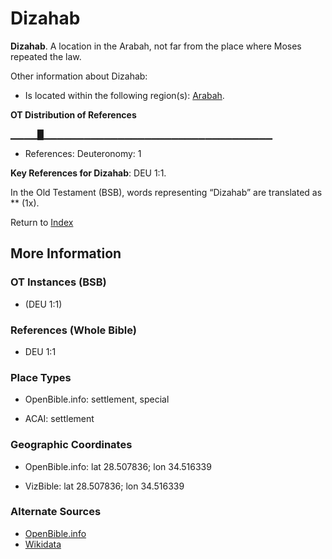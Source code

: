 # Dizahab
**Dizahab**. 
A location in the Arabah, not far from the place where Moses repeated the law. 




Other information about Dizahab:


* Is located within the following region(s): 
[Arabah](Arabah.md). 


**OT Distribution of References**

▁▁▁▁█▁▁▁▁▁▁▁▁▁▁▁▁▁▁▁▁▁▁▁▁▁▁▁▁▁▁▁▁▁▁▁▁▁▁
* References: Deuteronomy: 1



**Key References for Dizahab**: 
DEU 1:1. 


In the Old Testament (BSB), words representing “Dizahab” are translated as 
** (1x). 




Return to [Index](00-Index.md)

## More Information

### OT Instances (BSB)

*  (DEU 1:1)



### References (Whole Bible)

* DEU 1:1


### Place Types

* OpenBible.info: settlement, special

* ACAI: settlement



### Geographic Coordinates

* OpenBible.info: lat 28.507836; lon 34.516339

* VizBible: lat 28.507836; lon 34.516339



### Alternate Sources

* [OpenBible.info](https://www.openbible.info/geo/ancient/afcb77d)
* [Wikidata](http://www.wikidata.org/entity/Q3616621)




